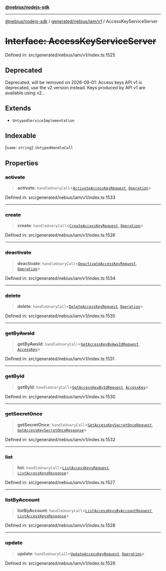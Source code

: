 [**@nebius/nodejs-sdk**](../../../../../README.md)

---

[@nebius/nodejs-sdk](../../../../../README.md) / [generated/nebius/iam/v1](../README.md) / AccessKeyServiceServer

# ~~Interface: AccessKeyServiceServer~~

Defined in: src/generated/nebius/iam/v1/index.ts:1525

## Deprecated

Deprecated, will be removed on 2026-09-01: Access keys API v1 is deprecated, use the v2 version instead. Keys produced by API v1 are available using v2..

## Extends

- `UntypedServiceImplementation`

## Indexable

\[`name`: `string`\]: `UntypedHandleCall`

## Properties

### ~~activate~~

> **activate**: `handleUnaryCall`\<[`ActivateAccessKeyRequest`](ActivateAccessKeyRequest.md), [`Operation`](../../../common/v1/interfaces/Operation.md)\>

Defined in: src/generated/nebius/iam/v1/index.ts:1533

---

### ~~create~~

> **create**: `handleUnaryCall`\<[`CreateAccessKeyRequest`](CreateAccessKeyRequest.md), [`Operation`](../../../common/v1/interfaces/Operation.md)\>

Defined in: src/generated/nebius/iam/v1/index.ts:1526

---

### ~~deactivate~~

> **deactivate**: `handleUnaryCall`\<[`DeactivateAccessKeyRequest`](DeactivateAccessKeyRequest.md), [`Operation`](../../../common/v1/interfaces/Operation.md)\>

Defined in: src/generated/nebius/iam/v1/index.ts:1534

---

### ~~delete~~

> **delete**: `handleUnaryCall`\<[`DeleteAccessKeyRequest`](DeleteAccessKeyRequest.md), [`Operation`](../../../common/v1/interfaces/Operation.md)\>

Defined in: src/generated/nebius/iam/v1/index.ts:1535

---

### ~~getByAwsId~~

> **getByAwsId**: `handleUnaryCall`\<[`GetAccessKeyByAwsIdRequest`](GetAccessKeyByAwsIdRequest.md), [`AccessKey`](AccessKey.md)\>

Defined in: src/generated/nebius/iam/v1/index.ts:1531

---

### ~~getById~~

> **getById**: `handleUnaryCall`\<[`GetAccessKeyByIdRequest`](GetAccessKeyByIdRequest.md), [`AccessKey`](AccessKey.md)\>

Defined in: src/generated/nebius/iam/v1/index.ts:1530

---

### ~~getSecretOnce~~

> **getSecretOnce**: `handleUnaryCall`\<[`GetAccessKeySecretOnceRequest`](GetAccessKeySecretOnceRequest.md), [`GetAccessKeySecretOnceResponse`](GetAccessKeySecretOnceResponse.md)\>

Defined in: src/generated/nebius/iam/v1/index.ts:1532

---

### ~~list~~

> **list**: `handleUnaryCall`\<[`ListAccessKeysRequest`](ListAccessKeysRequest.md), [`ListAccessKeysResponse`](ListAccessKeysResponse.md)\>

Defined in: src/generated/nebius/iam/v1/index.ts:1527

---

### ~~listByAccount~~

> **listByAccount**: `handleUnaryCall`\<[`ListAccessKeysByAccountRequest`](ListAccessKeysByAccountRequest.md), [`ListAccessKeysResponse`](ListAccessKeysResponse.md)\>

Defined in: src/generated/nebius/iam/v1/index.ts:1528

---

### ~~update~~

> **update**: `handleUnaryCall`\<[`UpdateAccessKeyRequest`](UpdateAccessKeyRequest.md), [`Operation`](../../../common/v1/interfaces/Operation.md)\>

Defined in: src/generated/nebius/iam/v1/index.ts:1529
